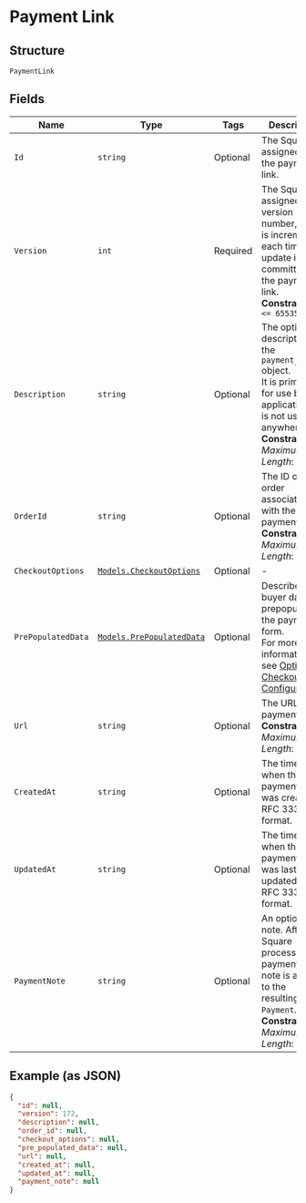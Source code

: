 
# Payment Link

## Structure

`PaymentLink`

## Fields

| Name | Type | Tags | Description |
|  --- | --- | --- | --- |
| `Id` | `string` | Optional | The Square-assigned ID of the payment link. |
| `Version` | `int` | Required | The Square-assigned version number, which is incremented each time an update is committed to the payment link.<br>**Constraints**: `<= 65535` |
| `Description` | `string` | Optional | The optional description of the `payment_link` object.<br>It is primarily for use by your application and is not used anywhere.<br>**Constraints**: *Maximum Length*: `4096` |
| `OrderId` | `string` | Optional | The ID of the order associated with the payment link.<br>**Constraints**: *Maximum Length*: `192` |
| `CheckoutOptions` | [`Models.CheckoutOptions`](../../doc/models/checkout-options.md) | Optional | - |
| `PrePopulatedData` | [`Models.PrePopulatedData`](../../doc/models/pre-populated-data.md) | Optional | Describes buyer data to prepopulate in the payment form.<br>For more information,<br>see [Optional Checkout Configurations](https://developer.squareup.com/docs/checkout-api/optional-checkout-configurations). |
| `Url` | `string` | Optional | The URL of the payment link.<br>**Constraints**: *Maximum Length*: `255` |
| `CreatedAt` | `string` | Optional | The timestamp when the payment link was created, in RFC 3339 format. |
| `UpdatedAt` | `string` | Optional | The timestamp when the payment link was last updated, in RFC 3339 format. |
| `PaymentNote` | `string` | Optional | An optional note. After Square processes the payment, this note is added to the  <br>resulting `Payment`.<br>**Constraints**: *Maximum Length*: `500` |

## Example (as JSON)

```json
{
  "id": null,
  "version": 172,
  "description": null,
  "order_id": null,
  "checkout_options": null,
  "pre_populated_data": null,
  "url": null,
  "created_at": null,
  "updated_at": null,
  "payment_note": null
}
```

